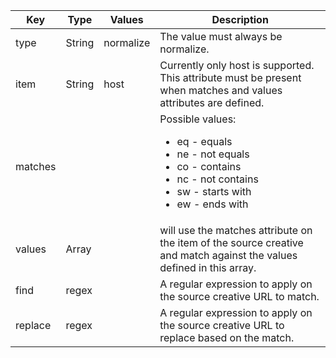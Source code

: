 ---
---

<table id="table_ljp_tgx_hz"> 
 <title>The normalize rule has the following attributes and possible values:</title> 
 <tgroup cols="4"> 
  <thead> 
   <tr> 
    <th class="entry">Key</th> 
    <th class="entry">Type</th> 
    <th class="entry">Values</th> 
    <th class="entry">Description</th> 
   </tr> 
  </thead> 
  <tbody> 
   <tr> 
    <td><span class="codeph">type</span></td> 
    <td><span class="codeph">String</span></td> 
    <td><span class="codeph">normalize</span></td> 
    <td>The value must always be <span class="codeph">normalize</span>.</td> 
   </tr> 
   <tr> 
    <td><span class="codeph">item</span></td> 
    <td><span class="codeph">String</span></td> 
    <td><span class="codeph">host</span></td> 
    <td>Currently only <span class="codeph">host</span> is supported. This attribute must be present when <span class="codeph">matches</span> and <span class="codeph">values</span> attributes are defined.</td> 
   </tr> 
   <tr> 
    <td><span class="codeph">matches</span></td> 
    <td></td> 
    <td></td> 
    <td>Possible values:
     <ul id="ul_tnf_2hx_hz"> 
      <li><span class="codeph">eq</span> - equals</li> 
      <li><span class="codeph">ne</span> - not equals</li> 
      <li><span class="codeph">co</span> - contains</li> 
      <li><span class="codeph">nc</span> - not contains</li> 
      <li><span class="codeph">sw</span> - starts with</li> 
      <li><span class="codeph">ew</span> - ends with</li> 
     </ul></td> 
   </tr> 
   <tr> 
    <td><span class="codeph">values</span></td> 
    <td><span class="codeph">Array</span></td> 
    <td></td> 
    <td>
     <ph conkeyref="phrases/primetime-sdk-name" /> will use the <span class="codeph">matches</span> attribute on the <span class="codeph">item</span> of the source creative and match against the values defined in this array.</td> 
   </tr> 
   <tr> 
    <td><span class="codeph">find</span></td> 
    <td><span class="codeph">regex</span></td> 
    <td></td> 
    <td>A regular expression to apply on the source creative URL to match.</td> 
   </tr> 
   <tr> 
    <td><span class="codeph">replace</span></td> 
    <td><span class="codeph">regex</span></td> 
    <td></td> 
    <td>A regular expression to apply on the source creative URL to replace based on the match.</td> 
   </tr> 
  </tbody> 
 </tgroup> 
</table>

